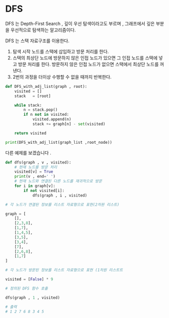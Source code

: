# DFS

DFS 는 Depth-First Search , 깊이 우선 탐색이라고도 부르며 , 그래프에서 깊은 부분을 우선적으로 탐색하는 알고리즘이다.

DFS 는 스택 자료구조를 이용한다.

1. 탐색 시작 노드를 스택에 삽입하고 방문 처리를 한다.
2. 스택의 최상단 노드에 방문하지 않은 인접 노드가 있으면 그 인접 노드를 스택에 넣고 방문 처리를 한다. 방문하지 않은 인접 노드가 없으면 스택에서 최상단 노드를 꺼낸다.
3. 2번의 과정을 더이상 수행할 수 없을 때까지 반복한다.

```python
def DFS_with_adj_list(graph , root):
    visited = []
    stack   = [root]

    while stack:
        n = stack.pop()
        if n not in visited:
            visited.append(n)
            stack += graph[n] - set(visited)

    return visited

print(DFS_with_adj_list(graph_list ,root_node))
```

다른 예제를 보겠습니다 .

```python
def dfs(graph , v , visited):
    # 현재 노드를 방문 처리
    visited[v] = True
    print(v , end=' ')
    # 현재 노드와 연결된 다른 노드를 재귀적으로 방문
    for i in graph[v]:
        if not visited[i]:
            dfs(graph , i , visited)

# 각 노드가 연결된 정보를 리스트 자료형으로 표현(2차원 리스트)

graph = [
    [],
    [2,3,8],
    [1,7],
    [1,4,5],
    [3,5],
    [3,4],
    [7],
    [2,6,8],
    [1,7]
]

# 각 노드가 방문된 정보를 리스트 자료형으로 표현 (1차원 리스트트

visited = [False] * 9

# 정의된 DFS 함수 호출

dfs(graph , 1 , visited)

# 출력
# 1 2 7 6 8 3 4 5
```
